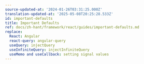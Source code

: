 ```yaml
---
source-updated-at: '2024-01-26T03:31:25.000Z'
translation-updated-at: '2025-05-08T20:25:28.533Z'
id: important-defaults
title: Important Defaults
ref: docs/zh-hant/framework/react/guides/important-defaults.md
replace:
  React: Angular
  react-query: angular-query
  useQuery: injectQuery
  useInfiniteQuery: injectInfiniteQuery
  useMemo and useCallback: setting signal values
---
```


[//]: # 'Materials'
[//]: # 'Materials'
